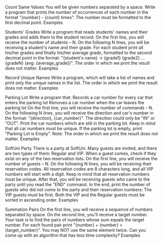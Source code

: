 Count Same Values
You will be given numbers separated by a space. Write a program that prints the number of occurrences of each number in the format "{number} - {count} times". The number must be formatted to the first decimal point.
Examples

Students' Grades
Write a program that reads students' names and their grades and adds them to the student record.
On the first line, you will receive the number of students – N. On the following N lines, you will be receiving a student's name and their grade. For each student print all his/her grades and finally his/her average grade, formatted to the second decimal point in the format: "{student's name} -> {grade1} {grade2} ... {gradeN} (avg: {average_grade})".
The order in which we print the result does not matter.
Examples

Record Unique Names
Write a program, which will take a list of names and print only the unique names in the list.
The order in which we print the result does not matter.
Examples

Parking Lot
Write a program that:
Records a car number for every car that enters the parking lot
Removes a car number when the car leaves the parking lot
On the first line, you will receive the number of commands - N. On the following N lines, you will receive the direction and car's number in the format: "{direction}, {car_number}". The direction could only be "IN" or "OUT". Print the car numbers which are still in the parking lot. Keep in mind that all car numbers must be unique. If the parking lot is empty, print "Parking Lot is Empty".
Note: The order in which we print the result does not matter.
Examples

SoftUni Party
There is a party at SoftUni. Many guests are invited, and there are two types of them: Regular and VIP. When a guest comes, check if they exist on any of the two reservation lists.
On the first line, you will receive the number of guests – N. On the following N lines, you will be receiving their reservation codes. All reservation codes are 8 characters long, and all VIP numbers will start with a digit. Keep in mind that all reservation numbers must be unique.
After that, you will be receiving guests who came to the party until you read the "END" command.
In the end, print the number of guests who did not come to the party and their reservation numbers:
The VIP guests must be first.
Both the VIP and the Regular guests must be sorted in ascending order.
Examples

Summation Pairs
On the first line, you will receive a sequence of numbers separated by space. On the second line, you'll receive a target number. Your task is to find the pairs of numbers whose sum equals the target number. For each found pair print "{number} + {number} = {target_number}". You may NOT use the same element twice.
Can you come up with an algorithm that has less time complexity?
Examples

